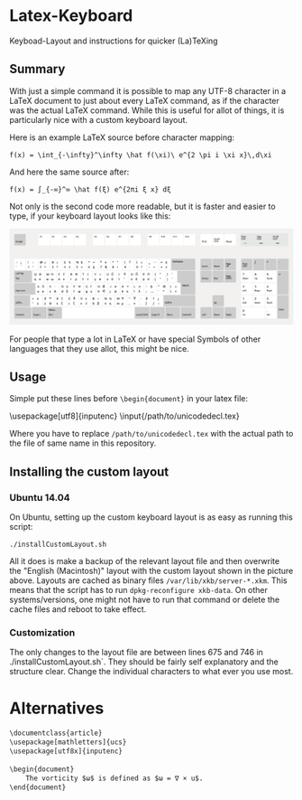 # Latex-Keyboard

Keyboad-Layout and instructions for quicker (La)TeXing

## Summary

With just a simple command it is possible to map any UTF-8 character in a LaTeX
document to just about every LaTeX command, as if the character was the actual
LaTeX command. While this is useful for allot of things, it is particularly
nice with a custom keyboard layout.

Here is an example LaTeX source before character mapping:

    f(x) = \int_{-\infty}^\infty \hat f(\xi)\ e^{2 \pi i \xi x}\,d\xi

And here the same source after:

    f(x) = ∫_{-∞}^∞ \hat f(ξ) e^{2πi ξ x} dξ

Not only is the second code more readable, but it is faster and easier to type,
if your keyboard layout looks like this:

![Custom keyboard layout for use with latex](./layout.png)

For people that type a lot in LaTeX or have special Symbols of other languages
that they use allot, this might be nice.

## Usage

Simple put these lines before `\begin{document}` in your latex file:

   \usepackage[utf8]{inputenc}
   \input{/path/to/unicodedecl.tex}

Where you have to replace `/path/to/unicodedecl.tex` with the actual path to
the file of same name in this repository.

## Installing the custom layout

### Ubuntu 14.04

On Ubuntu, setting up the custom keyboard layout is as easy as running this
script:

    ./installCustomLayout.sh

All it does is make a backup of the relevant layout file and then overwrite the
"English (Macintosh)" layout with the custom layout shown in the picture above.
Layouts are cached as binary files `/var/lib/xkb/server-*.xkm`. This means that
the script has to run `dpkg-reconfigure xkb-data`. On other systems/versions,
one might not have to run that command or delete the cache files and reboot
to take effect.


### Customization

The only changes to the layout file are between lines 675 and 746 in
./installCustomLayout.sh`. They should be fairly self explanatory and the
structure clear. Change the individual characters to what ever you use most.

# Alternatives

    \documentclass{article}
    \usepackage[mathletters]{ucs}
    \usepackage[utf8x]{inputenc}

    \begin{document}
        The vorticity $ω$ is defined as $ω = ∇ × u$.
    \end{document}
